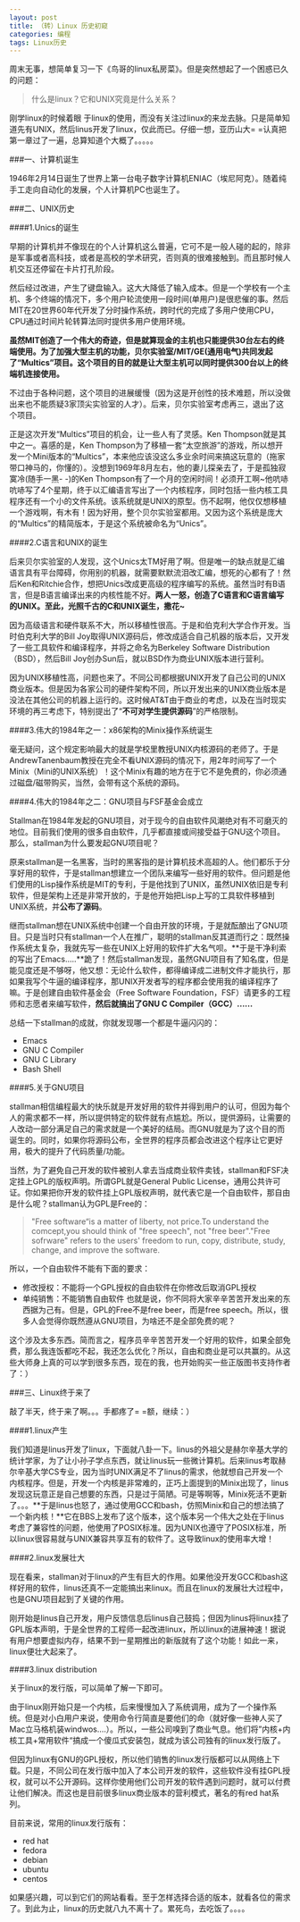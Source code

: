 ```yaml
---
layout: post
title: （转）Linux 历史初窥
categories: 编程
tags: Linux历史
---
```


周末无事，想简单复习一下《鸟哥的linux私房菜》。但是突然想起了一个困惑已久的问题：

> 什么是linux？它和UNIX究竟是什么关系？

刚学linux的时候着眼 于linux的使用，而没有关注过linux的来龙去脉。只是简单知道先有UNIX，然后linus开发了linux，仅此而已。仔细一想，亚历山大= =认真把第一章过了一遍，总算知道个大概了。。。。。

###一、计算机诞生

1946年2月14日诞生了世界上第一台电子数字计算机ENIAC（埃尼阿克）。随着纯手工走向自动化的发展，个人计算机PC也诞生了。

###二、UNIX历史

####1.Unics的诞生

早期的计算机并不像现在的个人计算机这么普遍，它可不是一般人碰的起的，除非是军事或者高科技，或者是高校的学术研究，否则真的很难接触到。而且那时候人机交互还停留在卡片打孔阶段。

然后经过改进，产生了键盘输入。这大大降低了输入成本。但是一个学校有一个主机、多个终端的情况下，多个用户轮流使用一段时间(单用户)是很悲催的事。然后MIT在20世界60年代开发了分时操作系统，跨时代的完成了多用户使用CPU，CPU通过时间片轮转算法同时提供多用户使用环境。

**虽然MIT创造了一个伟大的奇迹，但是就算现金的主机也只能提供30台左右的终端使用。为了加强大型主机的功能，贝尔实验室/MIT/GE(通用电气)共同发起了“Multics”项目。这个项目的目的就是让大型主机可以同时提供300台以上的终端机连接使用。**

不过由于各种问题，这个项目的进展缓慢（因为这是开创性的技术难题，所以没做出来也不能质疑3家顶尖实验室的人才）。后来，贝尔实验室考虑再三，退出了这个项目。

正是这次开发“Multics”项目的机会，让一些人有了灵感。Ken Thompson就是其中之一。喜感的是，Ken Thompson为了移植一套“太空旅游”的游戏，所以想开发一个Mini版本的“Multics”，本来他应该没这么多业余时间来搞这玩意的（拖家带口神马的，你懂的）。没想到1969年8月左右，他的妻儿探亲去了，于是孤独寂寞冷(随手一黑- -)的Ken Thompson有了一个月的空闲时间！必须开工啊~他吭哧吭哧写了4个星期，终于以汇编语言写出了一个内核程序，同时包括一些内核工具程序还有一个小的文件系统。该系统就是UNIX的原型。伤不起啊，他仅仅想移植一个游戏啊，有木有！因为好用，整个贝尔实验室都用。又因为这个系统是庞大的“Multics”的精简版本，于是这个系统被命名为“Unics”。

####2.C语言和UNIX的诞生

后来贝尔实验室的人发现，这个Unics太TM好用了啊。但是唯一的缺点就是汇编语言具有平台障碍，你用别的机器，就需要默默流泪改汇编，想死的心都有了！然后Ken和Ritchie合作，想把Unics改成更高级的程序编写的系统。虽然当时有B语言，但是B语言编译出来的内核性能不好。**两人一怒，创造了C语言和C语言编写的UNIX。至此，光照千古的C和UNIX诞生，撒花~**

因为高级语言和硬件联系不大，所以移植性很高。于是和伯克利大学合作开发。当时伯克利大学的Bill Joy取得UNIX源码后，修改成适合自己机器的版本后，又开发了一些工具软件和编译程序，并将之命名为Berkeley Software Distribution（BSD），然后Bill Joy创办Sun后，就以BSD作为商业UNIX版本进行营利。

因为UNIX移植性高，问题也来了。不同公司都根据UNIX开发了自己公司的UNIX商业版本。但是因为各家公司的硬件架构不同，所以开发出来的UNIX商业版本是没法在其他公司的机器上运行的。这时候AT&T由于商业的考虑，以及在当时现实环境的再三考虑下，特别提出了“**不可对学生提供源码**”的严格限制。

####3.伟大的1984年之一：x86架构的Minix操作系统诞生

毫无疑问，这个规定影响最大的就是学校里教授UNIX内核源码的老师了。于是AndrewTanenbaum教授在完全不看UNIX源码的情况下，用2年时间写了一个Minix（Mini的UNIX系统）！这个Minix有趣的地方在于它不是免费的，你必须通过磁盘/磁带购买，当然，会带有这个系统的源码。

####4.伟大的1984年之二：GNU项目与FSF基金会成立

Stallman在1984年发起的GNU项目，对于现今的自由软件风潮绝对有不可磨灭的地位。目前我们使用的很多自由软件，几乎都直接或间接受益于GNU这个项目。那么，stallman为什么要发起GNU项目呢？

原来stallman是一名黑客，当时的黑客指的是计算机技术高超的人。他们都乐于分享好用的软件，于是stallman想建立一个团队来编写一些好用的软件。但问题是他们使用的Lisp操作系统是MIT的专利，于是他找到了UNIX，虽然UNIX依旧是专利软件，但是架构上还是非常开放的，于是他开始把Lisp上写的工具软件移植到UNIX系统，并**公布了源码**。

继而stallman想在UNIX系统中创建一个自由开放的环境，于是就酝酿出了GNU项目。只是当时只有stallman一个人在推广，聪明的stallman反其道而行之：既然操作系统太复杂，我就先写一些在UNIX上好用的软件扩大名气呗。**于是干净利索的写出了Emacs.....**跪了！然后stallman发现，虽然GNU项目有了知名度，但是能见度还是不够呀，他又想：无论什么软件，都得编译成二进制文件才能执行，那如果我写个牛逼的编译程序，那UNIX开发者写的程序都会使用我的编译程序了嘛。于是创建自由软件基金会（Free Software Foundation，FSF）请更多的工程师和志愿者来编写软件，**然后就搞出了GNU C Compiler（GCC）......**

总结一下stallman的成就，你就发现哪一个都是牛逼闪闪的：

*   Emacs
*   GNU C Compiler
*   GNU C Library
*   Bash Shell

####5.关于GNU项目

stallman相信编程最大的快乐就是开发好用的软件并得到用户的认可，但因为每个人的需求都不一样，所以提供特定的软件就有点尴尬。所以，提供源码，让需要的人改动一部分满足自己的需求就是一个美好的结局。而GNU就是为了这个目的而诞生的。同时，如果你将源码公布，全世界的程序员都会改进这个程序让它更好用，极大的提升了代码质量/功能。

当然，为了避免自己开发的软件被别人拿去当成商业软件卖钱，stallman和FSF决定挂上GPL的版权声明。所谓GPL就是General Public License，通用公共许可证。你如果把你开发的软件挂上GPL版权声明，就代表它是一个自由软件，那自由是什么呢？stallman认为GPL是Free的：

> "Free software“is a matter of liberty, not price.To understand the comcept,you should think of "free speech", not "free beer"."Free sofrware" refers to the users' freedom to run, copy, distribute, study, change, and improve the software.

所以，一个自由软件不能有下面的要求：

*   修改授权：不能将一个GPL授权的自由软件在你修改后取消GPL授权
*   单纯销售：不能销售自由软件
也就是说，你不同将大家辛辛苦苦开发出来的东西据为己有。但是，GPL的Free不是free beer，而是free speech。所以，很多人会觉得你既然遵从GNU项目，为啥还不是全部免费的呢？

这个涉及太多东西。简而言之，程序员辛辛苦苦开发一个好用的软件，如果全部免费，那么我连饭都吃不起，我还怎么优化？所以，自由和商业是可以共赢的。从这些大师身上真的可以学到很多东西，现在的我，也开始购买一些正版图书支持作者了：）

###三、Linux终于来了

敲了半天，终于来了啊。。。手都疼了= =额，继续：）

####1.linux产生

我们知道是linus开发了linux，下面就八卦一下。linus的外祖父是赫尔辛基大学的统计学家，为了让小孙子学点东西，就让linus玩一些微计算机。后来linus考取赫尔辛基大学CS专业，因为当时UNIX满足不了linus的需求，他就想自己开发一个内核程序。但是，开发一个内核是非常难的，正巧上面提到的Minix出现了，linus发现这玩意正是自己想要的东西，只是过于简陋。可是等啊等，Minix死活不更新了。。。**于是linus也怒了，通过使用GCC和bash，仿照Minix和自己的想法搞了一个新内核！**它在BBS上发布了这个版本，这个版本另一个伟大之处在于linus考虑了兼容性的问题，他使用了POSIX标准。因为UNIX也遵守了POSIX标准，所以linux很容易就与UNIX兼容共享互有的软件了。这导致linux的使用率大增！

####2.linux发展壮大

现在看来，stallman对于linux的产生有巨大的作用。如果他没开发GCC和bash这样好用的软件，linus还真不一定能搞出来linux。而且在linux的发展壮大过程中，也是GNU项目起到了关键的作用。

刚开始是linus自己开发，用户反馈信息后linus自己鼓捣；但因为linus将linux挂了GPL版本声明，于是全世界的工程师一起改进linux，所以linux的进展神速！据说有用户想要虚拟内存，结果不到一星期推出的新版就有了这个功能！如此一来，linux便壮大起来了。

####3.linux distribution

关于linux的发行版，可以简单了解一下即可。

由于linux刚开始只是一个内核，后来慢慢加入了系统调用，成为了一个操作系统。但是对小白用户来说，使用命令行简直是要他们的命（就好像一些神人买了Mac立马格机装windwos....）。所以，一些公司嗅到了商业气息。他们将”内核+内核工具+常用软件“搞成一个傻瓜式安装包，就成为该公司独有的linux发行版了。

但因为linux有GNU的GPL授权，所以他们销售的linux发行版都可以从网络上下载。只是，不同公司在发行版中加入了本公司开发的软件，这些软件没有挂GPL授权，就可以不公开源码。这样你使用他们公司开发的软件遇到问题时，就可以付费让他们解决。而这也是目前很多linux商业版本的营利模式，著名的有red hat系列。

目前来说，常用的linux发行版有：

*   red hat
*   fedora
*   debian
*   ubuntu
*   centos

如果感兴趣，可以到它们的网站看看。至于怎样选择合适的版本，就看各位的需求了。到此为止，linux的历史就八九不离十了。累死鸟，去吃饭了。。。。
